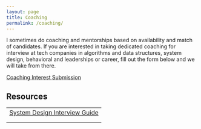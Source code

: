 ```yaml
---
layout: page
title: Coaching
permalink: /coaching/
---
```

I sometimes do coaching and mentorships based on availability and match of candidates. If you are interested in taking dedicated coaching for interview at tech companies in algorithms and data structures, system design, behavioral and leaderships or career, fill out the form below and we will take from there. 

<a href="https://docs.google.com/forms/d/e/1FAIpQLSf1HGwMsQSFxBg3H1sFtacpdnV87uEmqvfLNmXSETZIwpysEQ/viewform?usp=pp_url
" target="_blank">Coaching Interest Submission</a>

## Resources

|    | 
| -------- | 
| [System Design Interview Guide](./system-design) | 
|  |
|  |


